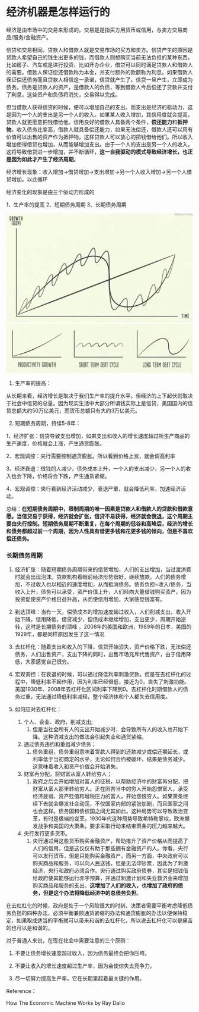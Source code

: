 # 经济机器是怎样运行的



经济是由市场中的交易来形成的。交易是是指买方用货币或信用，与卖方交易商品/服务/金融资产。

信贷和交易相同。贷款人和借款人就是交易市场的买方和卖方。信贷产生的原因是贷款人希望自己的钱生出更多的钱，而借款人则想购买当前无法负担的某种东西，比如房子、汽车或是进行投资，比如开办企业，借贷可以同时满足贷款人和借款人的需要。借款人保证偿还借款称为本金，并支付额外的款额称为利息。如果借款人保证偿还债务而且贷款人相信这一承诺，信贷就产生了。信贷一旦产生，立即成为债务。债务是贷款人的资产，是借款人的负债，等到借款人今后偿还了贷款并支付了利息，这些资产和负债将消失，交易得以完成。


但当借款人获得信贷的时候，便可以增加自己的支出。而支出是经济的驱动力，这是因为一个人的支出是另一个人的收入。如果某人收入增加，其信用度就会提高，贷款人就更愿意把钱借给他。信用良好的借款人具备两个条件，**偿还能力**和**抵押物**。收入债务比率高，借款人就具备偿还能力，如果无法偿还，借款人还可以用有价值可以出售的资产作为抵押物，这样贷款人可以放心的把钱借给他们。所以收入增加使得借贷也增加，从而能够增加支出。由于一个人的支出是另一个人的收入，这将导致借贷进一步增加，并不断循环，**这一自我驱动的模式导致经济增长，也正是因为如此才产生了经济周期**。

经济增长现象：收入增加→借贷增加→支出增加→另一个人收入增加→另一个人借贷增加。以此循环


经济变化的现象是由三个驱动力形成的

1、生产率的提高
2、短期债务周期
3、长期债务周期


![经济运行的三大动力](经济运行的三大动力.jpg)
![经济运行的三大动力](经济运行的三大动力2.jpg)

1. 生产率的提高：

从长期来看，经济增长是取决于我们生产率的提升水平。但经济的上下起伏则取决于社会中信贷的总量。因为现实生活中大部分所谓钱实际上是信贷，美国国内的信贷总额大约50万亿美元，而货币总额只有大约3万亿美元。

2. 短期债务周期，持续5-8年：

1、经济扩张：信贷导致支出增加，如果支出和收入的增长速度超过所生产商品的生产速度，价格就会上涨，产生通货膨胀。

2、宏观调控：央行需要控制通货膨胀。所以看到价格上涨，就会调高利率

3、经济衰退：借钱的人减少，债务成本上升，一个人的支出减少，另一个人的收入也会下降，价格将会下跌，产生通货紧缩。

4、宏观调控：央行看到经济活动减少，衰退严重，就会降低利率，加速经济活动。

总结：**在短期债务周期中，限制周期的唯一因素是贷款人和借款人的贷款和借款意愿。当信贷易于获得，经济就会扩张，信贷不易获得，经济就会衰退，这个周期主要由央行控制。短期债务周期不断重复，在每个周期的低谷和高峰后，经济的增长和债务都超过前一个周期，因为人性具有借更多钱和花更多钱的倾向，但是不喜欢偿还债务。**



### 长期债务周期

1. 经济扩张：随着短期债务周期带来的信贷增加，人们的支出增加，当过渡消费时就会出现泡沫。贷款机构看眼前经济形势很好，继续放款。人们的债务增加，不过收入也以相近的速度增加，从而抵消债务。债务负担=收入/债务，当收入上升，债务可以承受，资产价值上升，人们倾向大量借钱购买资产，因为投资促使资产价格日益升高，从而使信用增加，大家感觉很富有。

2. 到达顶峰：当有一天，偿债成本的增加速度超过收入，人们削减支出，收入开始下降，信用降低，借贷减少，偿债成本继续增加，支出更少，周期开始逆转，这时是长期债务的顶峰 。2008年的美国和欧洲，1989年的日本，美国的1929年，都是同样原因发生了这一情况 

3. 去杠杆化：随着支出和收入的下降，信贷开始消失，资产价格下跌，无法偿还债务，人们出售资产，支出下降的同时，出售市场充斥代售资产，由于信用降低，大家感觉自己很穷。

4. 宏观调控：在衰退的时候，可以通过降低利率刺激贷款。但是在去杠杆化的过程中，降低利率不起作用，因为利率已经很低，接近为0，丧失了刺激功能。美国1930年、2008年去杠杆化区间利率下降到0。去杠杆化时期借款人的债务过重，无法通过降低利率减轻，整个经济体和个人都失去信用度。

5. 如何应对去杠杆化：
   1. 个人、企业、政府，削减支出;
      1. 但是当社会所有人的支出开始减少时，会导致所有人的收入也开始下降。这种消减支出的做法会引起失业和通货紧缩。
   2. 通过债务违约和重组减少债务；
      1. 债务重组，债务重组意味着贷款人得到的还款减少或偿还期延长，或利率低于当初商定的水平，无论如何合约被破坏，结果是债务减少。这意味着收入和资产价值会开始消失。
   3. 财富再分配，将财富从富人转给穷人；
      1. 政府之后会开始增加对富人的征税，以帮助经济中的财富再分配，把财富从富人那里转给穷人。正在困苦当中的穷人开始怨恨富人，承受经济疲弱、资产贬值和增税压力的富人，开始怨恨穷人。如果萧条继续下去就会爆发社会动荡，不仅国家内部的紧张加剧，而且国家之间也会这样。债务国和债权国之间尤其如此。这种局势可以导致政治变革，有时是极端的变革。1930年代这种局势导致希特勒掌权，欧洲爆发战争和美国的大萧条，要求采取行动来结束萧条的压力越来越大。
   4. 央行发行更多货币。
      1. 央行通过用这些货币购买金融资产，帮助推升了资产价格从而提高了人们的信用，但是这仅仅有助于那些拥有金融资产的人。你看，央行可以发行货币，但是只能购买金融资产，而另一方面，中央政府可以购买商品和服务，可以向人民送钱，但是无法印钞票，因此为了刺激经济，央行和政府必须合作。央行通过购买政府债券，其实是把钱借给政府使其能够运行赤字预算，并通过刺激计划和失业救济金来增加购买商品和服务的支出。**这增加了人们的收入，也增加了政府的债务，但是这个办法将降低经济中的总债务负担**。

在去杠杠化的时候，政府是处于一个风险很大的时刻，决策者需要平衡考虑降低债务负担的四种办法，必须平衡兼顾通货紧缩的办法和通货膨胀的办法以便保持稳定，如果取成适当的平衡就可以带来和谐的去杠杆化，所以说去杠杆化可以是痛苦的也可以是和谐的。

对于普通人来说，在现在社会中需要注意的三个原则：

1. 不要让债务增长速度超过收入，因为债务最终会把你压垮。

2. 不要让收入的增长速度超过生产率，因为会使你失去竞争力。

3. 尽一切努力提高生产率，它在长期里起着最关键的作用。


Reference：

How The Economic Machine Works by Ray Dalio
